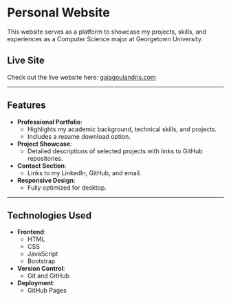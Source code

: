 # Personal Website

This website serves as a platform to showcase my projects, skills, and experiences as a Computer Science major at Georgetown University.

## Live Site

Check out the live website here: [gaiagoulandris.com](https://www.gaiagoulandris.com/)

---

## Features

- **Professional Portfolio**:
  - Highlights my academic background, technical skills, and projects.
  - Includes a resume download option.
- **Project Showcase**:
  - Detailed descriptions of selected projects with links to GitHub repositories.
- **Contact Section**:
  - Links to my LinkedIn, GitHub, and email.
- **Responsive Design**:
  - Fully optimized for desktop.

---

## Technologies Used

- **Frontend**:
  - HTML
  - CSS
  - JavaScript
  - Bootstrap
- **Version Control**:
  - Git and GitHub
- **Deployment**:
  - GitHub Pages
